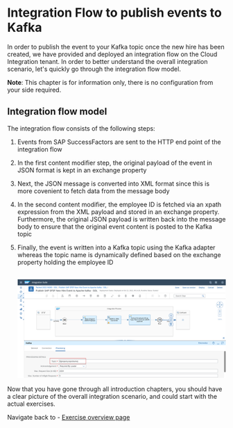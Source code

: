# Integration Flow to publish events to Kafka

In order to publish the event to your Kafka topic once the new hire has been created, we have provided and deployed an integration flow on the Cloud Integration tenant. In order to better understand the overall integration scenario, let's quickly go through the integration flow model.

**Note**: This chapter is for information only, there is no configuration from your side required.

## Integration flow model

The integration flow consists of the following steps:
1. Events from SAP SuccessFactors are sent to the HTTP end point of the integration flow
2. In the first content modifier step, the original payload of the event in JSON format is kept in an exchange property
3. Next, the JSON message is converted into XML format since this is more covenient to fetch data from the message body
4. In the second content modifier, the employee ID is fetched via an xpath expression from the XML payload and stored in an exchange property. Furthermore, the original JSON payload is written back into the message body to ensure that the original event content is posted to the Kafka topic
5. Finally, the event is written into a Kafka topic using the Kafka adapter whereas the topic name is dynamically defined based on the exchange property holding the employee ID

    <br><img src="/intro/images/intro-03-0001.png">

Now that you have gone through all introduction chapters, you should have a clear picture of the overall integration scenario, and could start with the actual exercises.

Navigate back to - [Exercise overview page](/README.md)
